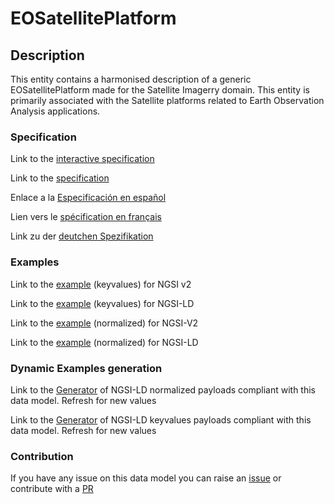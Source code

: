 # EOSatellitePlatform

## Description 

This entity contains a harmonised description of a generic EOSatellitePlatform made for the Satellite Imagerry domain. This entity is primarily associated with the Satellite platforms related to Earth Observation Analysis applications.
### Specification

Link to the [interactive specification](https://swagger.lab.fiware.org/?url=https://github.com/smart-data-models/dataModel.SatelliteImagery/blob/master/EOSatellitePlatform/swagger.yaml)

Link to the [specification](https://github.com/smart-data-models/dataModel.SatelliteImagery/blob/master/EOSatellitePlatform/doc/spec.md)

Enlace a la [Especificación en español](https://github.com/smart-data-models/dataModel.SatelliteImagery/blob/master/EOSatellitePlatform/doc/spec_ES.md)

Lien vers le [spécification en français](https://github.com/smart-data-models/dataModel.SatelliteImagery/blob/master/EOSatellitePlatform/doc/spec_FR.md)

Link zu der [deutchen Spezifikation](https://github.com/smart-data-models/dataModel.SatelliteImagery/blob/master/EOSatellitePlatform/doc/spec_DE.md)
### Examples

Link to the [example](https://github.com/smart-data-models/dataModel.SatelliteImagery/blob/master/EOSatellitePlatform/examples/example.json) (keyvalues) for NGSI v2

Link to the [example](https://github.com/smart-data-models/dataModel.SatelliteImagery/blob/master/EOSatellitePlatform/examples/example.jsonld) (keyvalues) for NGSI-LD

Link to the [example](https://github.com/smart-data-models/dataModel.SatelliteImagery/blob/master/EOSatellitePlatform/examples/example-normalized.json) (normalized) for NGSI-V2

Link to the [example](https://github.com/smart-data-models/dataModel.SatelliteImagery/blob/master/EOSatellitePlatform/examples/example-normalized.jsonld) (normalized) for NGSI-LD
### Dynamic Examples generation

Link to the [Generator](https://smartdatamodels.org/extra/ngsi-ld_generator_v0.92.php?schemaUrl=https://raw.githubusercontent.com/smart-data-models/dataModel.SatelliteImagery/master/EOSatellitePlatform/schema.json&email=info@smartdatamodels.org) of NGSI-LD normalized payloads compliant with this data model. Refresh for new values

Link to the [Generator](https://smartdatamodels.org/extra/ngsi-ld_generator_keyvalues_v0.92.php?schemaUrl=https://raw.githubusercontent.com/smart-data-models/dataModel.SatelliteImagery/master/EOSatellitePlatform/schema.json&email=info@smartdatamodels.org) of NGSI-LD keyvalues payloads compliant with this data model. Refresh for new values
### Contribution

 If you have any issue on this data model you can raise an [issue](https://github.com/smart-data-models/dataModel.SatelliteImagery/issues)  or contribute with a [PR](https://github.com/smart-data-models/dataModel.SatelliteImagery/pulls)
